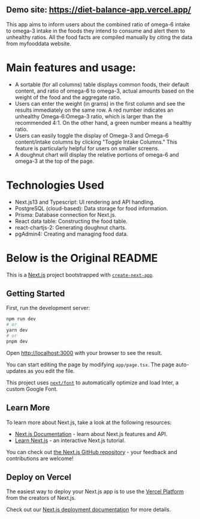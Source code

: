 ## Demo site: https://diet-balance-app.vercel.app/

This app aims to inform users about the combined ratio of omega-6 intake to omega-3 intake in the foods they intend to consume and alert them to unhealthy ratios. All the food facts are compiled manually by citing the data from myfooddata website.

# Main features and usage:

- A sortable (for all columns) table displays common foods, their default content, and ratio of omega-6 to omega-3, actual amounts based on the weight of the food and the aggregate ratio.
- Users can enter the weight (in grams) in the first column and see the results immediately on the same row. A red number indicates an unhealthy Omega-6:Omega-3 ratio, which is larger than the recommended 4:1. On the other hand, a green number means a healthy ratio.
- Users can easily toggle the display of Omega-3 and Omega-6 content/intake columns by clicking "Toggle Intake Columns." This feature is particularly helpful for users on smaller screens.
- A doughnut chart will display the relative portions of omega-6 and omega-3 at the top of the page.

# Technologies Used

- Next.js13 and Typescript: UI rendering and API handling.
- PostgreSQL (cloud-based): Data storage for food information.
- Prisma: Database connection for Next.js.
- React data table: Constructing the food table.
- react-chartjs-2: Generating doughnut charts.
- pgAdmin4: Creating and managing food data.

# Below is the Original README

This is a [Next.js](https://nextjs.org/) project bootstrapped with [`create-next-app`](https://github.com/vercel/next.js/tree/canary/packages/create-next-app).

## Getting Started

First, run the development server:

```bash
npm run dev
# or
yarn dev
# or
pnpm dev
```

Open [http://localhost:3000](http://localhost:3000) with your browser to see the result.

You can start editing the page by modifying `app/page.tsx`. The page auto-updates as you edit the file.

This project uses [`next/font`](https://nextjs.org/docs/basic-features/font-optimization) to automatically optimize and load Inter, a custom Google Font.

## Learn More

To learn more about Next.js, take a look at the following resources:

- [Next.js Documentation](https://nextjs.org/docs) - learn about Next.js features and API.
- [Learn Next.js](https://nextjs.org/learn) - an interactive Next.js tutorial.

You can check out [the Next.js GitHub repository](https://github.com/vercel/next.js/) - your feedback and contributions are welcome!

## Deploy on Vercel

The easiest way to deploy your Next.js app is to use the [Vercel Platform](https://vercel.com/new?utm_medium=default-template&filter=next.js&utm_source=create-next-app&utm_campaign=create-next-app-readme) from the creators of Next.js.

Check out our [Next.js deployment documentation](https://nextjs.org/docs/deployment) for more details.
